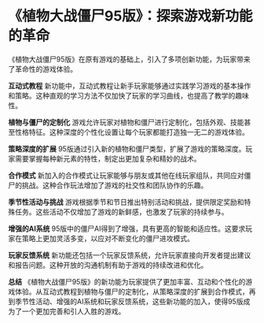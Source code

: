 # 《植物大战僵尸95版》：探索游戏新功能的革命

《植物大战僵尸95版》在原有游戏的基础上，引入了多项创新功能，为玩家带来了革命性的游戏体验。

**互动式教程**
新功能中，互动式教程让新手玩家能够通过实践学习游戏的基本操作和策略。这种直观的学习方法不仅加快了玩家的学习曲线，也提高了教学的趣味性。

**植物与僵尸的定制化**
游戏允许玩家对植物和僵尸进行定制化，包括外观、技能甚至性格特征。这种深度的个性化设置让每个玩家都能打造独一无二的游戏体验。

**策略深度的扩展**
95版通过引入新的植物和僵尸类型，扩展了游戏的策略深度。玩家需要掌握每种新元素的特性，制定出更加复杂和精妙的战术。

**合作模式**
新加入的合作模式让玩家能够与朋友或其他在线玩家组队，共同应对僵尸的挑战。这种合作玩法增加了游戏的社交性和团队协作的乐趣。

**季节性活动与挑战**
游戏根据季节和节日推出特别活动和挑战，提供限定奖励和特殊任务。这些活动不仅增加了游戏的新鲜感，也激发了玩家的持续参与。

**增强的AI系统**
95版中的僵尸AI得到了增强，具有更高的智能和适应性。这要求玩家在策略上更加灵活多变，以应对不断变化的僵尸进攻模式。

**玩家反馈系统**
新功能还包括一个玩家反馈系统，允许玩家直接向开发者提出建议和报告问题。这种开放的沟通机制有助于游戏的持续改进和优化。

**总结**
《植物大战僵尸95版》的新功能为玩家提供了更加丰富、互动和个性化的游戏体验。从互动式教程到植物与僵尸的定制化，从策略深度的扩展到合作模式，再到季节性活动、增强的AI系统和玩家反馈系统，这些新功能的加入，使得95版成为了一个更加完善和引人入胜的游戏。